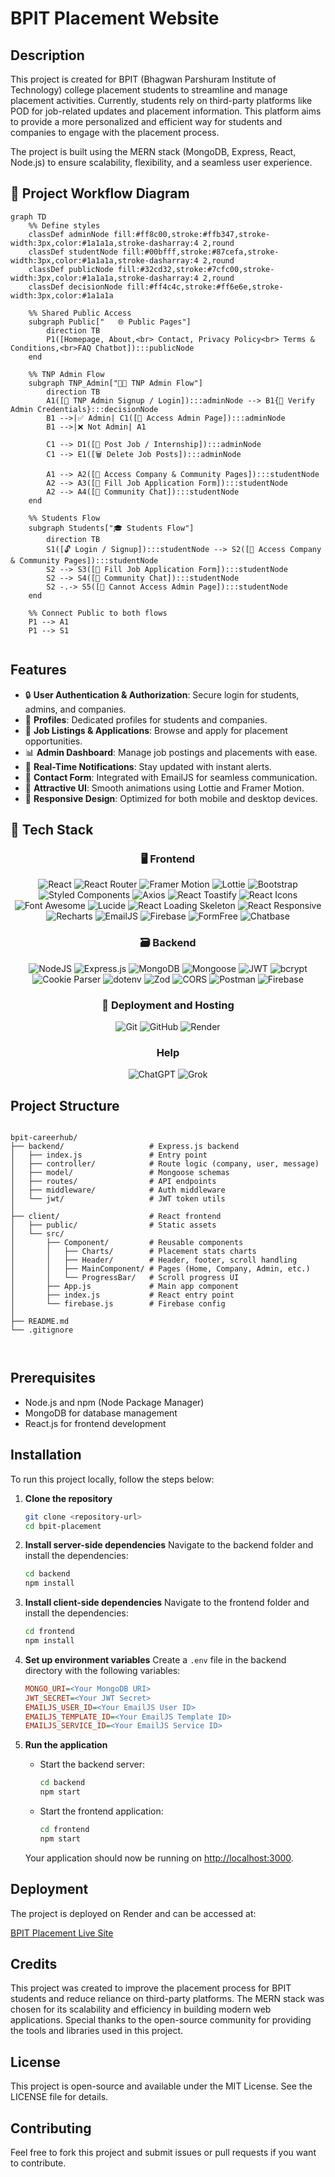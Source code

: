 # BPIT Placement Website

## Description
This project is created for BPIT (Bhagwan Parshuram Institute of Technology) college placement students to streamline and manage placement activities. Currently, students rely on third-party platforms like POD for job-related updates and placement information. This platform aims to provide a more personalized and efficient way for students and companies to engage with the placement process.

The project is built using the MERN stack (MongoDB, Express, React, Node.js) to ensure scalability, flexibility, and a seamless user experience.

## 🚀 Project Workflow Diagram
```mermaid
graph TD
    %% Define styles
    classDef adminNode fill:#ff8c00,stroke:#ffb347,stroke-width:3px,color:#1a1a1a,stroke-dasharray:4 2,round
    classDef studentNode fill:#00bfff,stroke:#87cefa,stroke-width:3px,color:#1a1a1a,stroke-dasharray:4 2,round
    classDef publicNode fill:#32cd32,stroke:#7cfc00,stroke-width:3px,color:#1a1a1a,stroke-dasharray:4 2,round
    classDef decisionNode fill:#ff4c4c,stroke:#ff6e6e,stroke-width:3px,color:#1a1a1a

    %% Shared Public Access
    subgraph Public["   🌐 Public Pages"]
        direction TB
        P1([Homepage, About,<br> Contact, Privacy Policy<br> Terms & Conditions,<br>FAQ Chatbot]):::publicNode
    end

    %% TNP Admin Flow
    subgraph TNP_Admin["👨‍💼 TNP Admin Flow"]
        direction TB
        A1([📝 TNP Admin Signup / Login]):::adminNode --> B1{🔐 Verify Admin Credentials}:::decisionNode
        B1 -->|✅ Admin| C1([📂 Access Admin Page]):::adminNode
        B1 -->|❌ Not Admin| A1

        C1 --> D1([📢 Post Job / Internship]):::adminNode
        C1 --> E1([🗑️ Delete Job Posts]):::adminNode

        A1 --> A2([🏢 Access Company & Community Pages]):::studentNode
        A2 --> A3([📝 Fill Job Application Form]):::studentNode
        A2 --> A4([💬 Community Chat]):::studentNode
    end

    %% Students Flow
    subgraph Students["🎓 Students Flow"]
        direction TB
        S1([🔓 Login / Signup]):::studentNode --> S2([🏢 Access Company & Community Pages]):::studentNode
        S2 --> S3([📝 Fill Job Application Form]):::studentNode
        S2 --> S4([💬 Community Chat]):::studentNode
        S2 -.-> S5([🚫 Cannot Access Admin Page]):::studentNode
    end

    %% Connect Public to both flows
    P1 --> A1
    P1 --> S1


```

## Features
- 🔒 **User Authentication & Authorization**: Secure login for students, admins, and companies.
- 👤 **Profiles**: Dedicated profiles for students and companies.
- 💼 **Job Listings & Applications**: Browse and apply for placement opportunities.
- 📊 **Admin Dashboard**: Manage job postings and placements with ease.
- 🔔 **Real-Time Notifications**: Stay updated with instant alerts.
- 📧 **Contact Form**: Integrated with EmailJS for seamless communication.
- 🎨 **Attractive UI**: Smooth animations using Lottie and Framer Motion.
- 📱 **Responsive Design**: Optimized for both mobile and desktop devices.

## 🧰 Tech Stack

<div align="center">

### 🖥️ Frontend

![React](https://img.shields.io/badge/react-%2320232a.svg?style=for-the-badge&logo=react&logoColor=%2361DAFB)
![React Router](https://img.shields.io/badge/React_Router-CA4245?style=for-the-badge&logo=react-router&logoColor=white)
![Framer Motion](https://img.shields.io/badge/Framer_Motion-%23000000.svg?style=for-the-badge&logo=framer&logoColor=white)
![Lottie](https://img.shields.io/badge/Lottie-%23FF4F4F.svg?style=for-the-badge&logo=lottie&logoColor=white)
![Bootstrap](https://img.shields.io/badge/bootstrap-%238511FA.svg?style=for-the-badge&logo=bootstrap&logoColor=white)
![Styled Components](https://img.shields.io/badge/styled--components-DB7093?style=for-the-badge&logo=styled-components&logoColor=white)
![Axios](https://img.shields.io/badge/Axios-%235A29E4.svg?style=for-the-badge&logo=axios&logoColor=white)
![React Toastify](https://img.shields.io/badge/React_Toastify-%23FFCA28.svg?style=for-the-badge&logo=react&logoColor=black)
![React Icons](https://img.shields.io/badge/React_Icons-%23000000.svg?style=for-the-badge&logo=react&logoColor=white)
![Font Awesome](https://img.shields.io/badge/Font_Awesome-%23539E43.svg?style=for-the-badge&logo=font-awesome&logoColor=white)
![Lucide](https://img.shields.io/badge/Lucide-%23000000.svg?style=for-the-badge&logo=lucide&logoColor=white)
![React Loading Skeleton](https://img.shields.io/badge/React_Loading_Skeleton-%23D3D3D3.svg?style=for-the-badge&logo=react&logoColor=black)
![React Responsive](https://img.shields.io/badge/React_Responsive-%2361DAFB.svg?style=for-the-badge&logo=react&logoColor=black)
![Recharts](https://img.shields.io/badge/Recharts-%230081CB.svg?style=for-the-badge&logo=recharts&logoColor=white)
![EmailJS](https://img.shields.io/badge/EmailJS-%23D4A05A.svg?style=for-the-badge&logo=email&logoColor=white)
![Firebase](https://img.shields.io/badge/Firebase-%23FFCA28.svg?style=for-the-badge&logo=firebase&logoColor=black)
![FormFree](https://img.shields.io/badge/FormFree-%23FF0000.svg?style=for-the-badge&logo=formspree&logoColor=white)
![Chatbase](https://img.shields.io/badge/Chatbase-%23000000.svg?style=for-the-badge&logo=chatbot&logoColor=white)

</div>

<div align="center">
    
### 🗃️ Backend

![NodeJS](https://img.shields.io/badge/node.js-6DA55F?style=for-the-badge&logo=node.js&logoColor=white)
![Express.js](https://img.shields.io/badge/express.js-%23404d59.svg?style=for-the-badge&logo=express&logoColor=%2361DAFB)
![MongoDB](https://img.shields.io/badge/MongoDB-%234ea94b.svg?style=for-the-badge&logo=mongodb&logoColor=white)
![Mongoose](https://img.shields.io/badge/Mongoose-%23880000.svg?style=for-the-badge&logo=mongoose&logoColor=white)
![JWT](https://img.shields.io/badge/JWT-%23000000.svg?style=for-the-badge&logo=json-web-tokens&logoColor=white)
![bcrypt](https://img.shields.io/badge/bcrypt-%232E8B57.svg?style=for-the-badge&logo=security&logoColor=white)
![Cookie Parser](https://img.shields.io/badge/Cookie_Parser-%23000000.svg?style=for-the-badge&logo=node.js&logoColor=white)
![dotenv](https://img.shields.io/badge/dotenv-%23ECD53F.svg?style=for-the-badge&logo=dotenv&logoColor=black)
![Zod](https://img.shields.io/badge/Zod-%233068B7.svg?style=for-the-badge&logo=zod&logoColor=white)
![CORS](https://img.shields.io/badge/CORS-%23000000.svg?style=for-the-badge&logo=security&logoColor=white)
![Postman](https://img.shields.io/badge/Postman-%23FF6C37.svg?style=for-the-badge&logo=postman&logoColor=white)
![Firebase](https://img.shields.io/badge/Firebase-%23FFCA28.svg?style=for-the-badge&logo=firebase&logoColor=black)

</div>

<div align="center">

### 🚀 Deployment and Hosting

![Git](https://img.shields.io/badge/Git-%23F05033.svg?style=for-the-badge&logo=git&logoColor=white)
![GitHub](https://img.shields.io/badge/GitHub-%23121011.svg?style=for-the-badge&logo=github&logoColor=white)
![Render](https://img.shields.io/badge/Render-%2346E3B7.svg?style=for-the-badge&logo=render&logoColor=black)

</div>

<div align="center">

### Help

![ChatGPT](https://img.shields.io/badge/ChatGPT-%2310A37F.svg?style=for-the-badge&logo=openai&logoColor=white)
![Grok](https://img.shields.io/badge/Grok-%231E3A8A.svg?style=for-the-badge&logo=tensorflow&logoColor=white)

</div>

<h2>Project Structure</h2>
<pre><code>
bpit-careerhub/
├── backend/                   # Express.js backend
│   ├── index.js               # Entry point
│   ├── controller/            # Route logic (company, user, message)
│   ├── model/                 # Mongoose schemas
│   ├── routes/                # API endpoints
│   ├── middleware/            # Auth middleware
│   └── jwt/                   # JWT token utils
│
├── client/                    # React frontend
│   ├── public/                # Static assets
│   └── src/
│       ├── Component/         # Reusable components
│       │   ├── Charts/        # Placement stats charts
│       │   ├── Header/        # Header, footer, scroll handling
│       │   ├── MainComponent/ # Pages (Home, Company, Admin, etc.)
│       │   └── ProgressBar/   # Scroll progress UI
│       ├── App.js             # Main app component
│       ├── index.js           # React entry point
│       └── firebase.js        # Firebase config
│
├── README.md
└── .gitignore


</code></pre>


## Prerequisites
- Node.js and npm (Node Package Manager)
- MongoDB for database management
- React.js for frontend development

## Installation
To run this project locally, follow the steps below:

1. **Clone the repository**
    ```bash
    git clone <repository-url>
    cd bpit-placement
    ```

2. **Install server-side dependencies**
    Navigate to the backend folder and install the dependencies:
    ```bash
    cd backend
    npm install
    ```

3. **Install client-side dependencies**
    Navigate to the frontend folder and install the dependencies:
    ```bash
    cd frontend
    npm install
    ```

4. **Set up environment variables**
    Create a `.env` file in the backend directory with the following variables:
    ```ini
    MONGO_URI=<Your MongoDB URI>
    JWT_SECRET=<Your JWT Secret>
    EMAILJS_USER_ID=<Your EmailJS User ID>
    EMAILJS_TEMPLATE_ID=<Your EmailJS Template ID>
    EMAILJS_SERVICE_ID=<Your EmailJS Service ID>
    ```

5. **Run the application**
    - Start the backend server:
      ```bash
      cd backend
      npm start
      ```
    - Start the frontend application:
      ```bash
      cd frontend
      npm start
      ```
    Your application should now be running on [http://localhost:3000](http://localhost:3000).

## Deployment
The project is deployed on Render and can be accessed at:

[BPIT Placement Live Site](https://bpit-careerhub.onrender.com)


## Credits
This project was created to improve the placement process for BPIT students and reduce reliance on third-party platforms. The MERN stack was chosen for its scalability and efficiency in building modern web applications. Special thanks to the open-source community for providing the tools and libraries used in this project.

## License
This project is open-source and available under the MIT License. See the LICENSE file for details.

## Contributing
Feel free to fork this project and submit issues or pull requests if you want to contribute.

